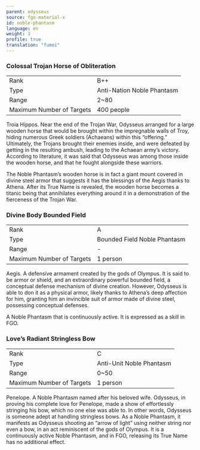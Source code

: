 ```yaml
---
parent: odysseus
source: fgo-material-x
id: noble-phantasm
language: en
weight: 3
profile: true
translation: "fumei"
---
```


### Colossal Trojan Horse of Obliteration

<table>
  <tr><td>Rank</td><td>B++</td></tr>
  <tr><td>Type</td><td>Anti-Nation Noble Phantasm</td></tr>
  <tr><td>Range</td><td>2~80</td></tr>
  <tr><td>Maximum Number of Targets</td><td>400 people</td></tr>
</table>

Troia Híppos.
Near the end of the Trojan War, Odysseus arranged for a large wooden horse that would be brought within the impregnable walls of Troy, hiding numerous Greek soldiers (Achaeans) within this “offering.” Ultimately, the Trojans brought their enemies inside, and were defeated by getting in the resulting ambush, leading to the Achaean army’s victory. According to literature, it was said that Odysseus was among those inside the wooden horse, and that he fought alongside these warriors.

The Noble Phantasm’s wooden horse is in fact a giant mount covered in divine steel armor that suggests it has the blessings of the Aegis thanks to Athena. After its True Name is revealed, the wooden horse becomes a titanic being that annihilates everything around it in a demonstration of the fierceness of the Trojan War.

### Divine Body Bounded Field

<table>
  <tr><td>Rank</td><td>A</td></tr>
  <tr><td>Type</td><td>Bounded Field Noble Phantasm</td></tr>
  <tr><td>Range</td><td>-</td></tr>
  <tr><td>Maximum Number of Targets</td><td>1 person</td></tr>
</table>

Aegis.
A defensive armament created by the gods of Olympus. It is said to be armor or shield, and an extraordinary powerful bounded field, a conceptual defense mechanism of divine creation. However, Odysseus is able to don it as a physical armor, likely thanks to Athena’s deep affection for him, granting him an invincible suit of armor made of divine steel, possessing conceptual defenses.

A Noble Phantasm that is continuously active.
It is expressed as a skill in FGO.

### Love’s Radiant Stringless Bow

<table>
  <tr><td>Rank</td><td>C</td></tr>
  <tr><td>Type</td><td>Anti-Unit Noble Phantasm</td></tr>
  <tr><td>Range</td><td>0~50</td></tr>
  <tr><td>Maximum Number of Targets</td><td>1 person</td></tr>
</table>

Penelope.
A Noble Phantasm named after his beloved wife.
Odysseus, in proving his complete love for Penelope, made a show of effortlessly stringing his bow, which no one else was able to. In other words, Odysseus is someone adept at handling stringless bows.
As a Noble Phantasm, it manifests as Odysseus shooting an “arrow of light” using neither string nor even a bow, in an act reminiscent of the gods of Olympus.
It is a continuously active Noble Phantasm, and in FGO, releasing its True Name has no additional effect.
